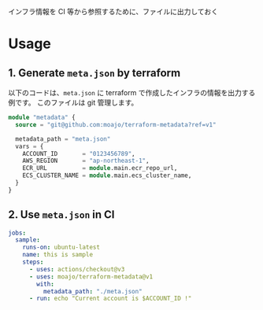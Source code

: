 インフラ情報を CI 等から参照するために、ファイルに出力しておく

# Usage

## 1. Generate `meta.json` by terraform

以下のコードは、`meta.json` に terraform で作成したインフラの情報を出力する例です。
このファイルは git 管理します。

```terraform
module "metadata" {
  source = "git@github.com:moajo/terraform-metadata?ref=v1"

  metadata_path = "meta.json"
  vars = {
    ACCOUNT_ID       = "0123456789",
    AWS_REGION       = "ap-northeast-1",
    ECR_URL          = module.main.ecr_repo_url,
    ECS_CLUSTER_NAME = module.main.ecs_cluster_name,
  }
}
```

## 2. Use `meta.json` in CI

```yaml
jobs:
  sample:
    runs-on: ubuntu-latest
    name: this is sample
    steps:
      - uses: actions/checkout@v3
      - uses: moajo/terraform-metadata@v1
        with:
          metadata_path: "./meta.json"
      - run: echo "Current account is $ACCOUNT_ID !"
```
